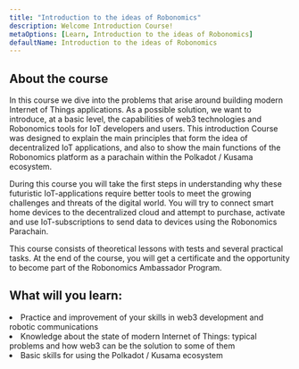 ```yaml
---
title: "Introduction to the ideas of Robonomics"
description: Welcome Introduction Course!
metaOptions: [Learn, Introduction to the ideas of Robonomics]
defaultName: Introduction to the ideas of Robonomics
---
```


## About the course

In this course we dive into the problems that arise around building modern Internet of Things applications. As a possible solution, we want to introduce, at a basic level, the capabilities of web3 technologies and Robonomics tools for IoT developers and users. This introduction Course was designed to explain the main principles that form the idea of decentralized IoT applications, and also to show the main functions of the Robonomics platform as a parachain within the Polkadot / Kusama ecosystem.

During this course you will take the first steps in understanding why these futuristic IoT-applications require better tools to meet the growing challenges and threats of the digital world. You will try to connect smart home devices to the decentralized cloud and attempt to purchase, activate and use IoT-subscriptions to send data to devices using the Robonomics Parachain.

This course consists of theoretical lessons with tests and several practical tasks. At the end of the course, you will get a certificate and the opportunity to become part of the Robonomics Ambassador Program.


## What will you learn:

<List type="plus">
  <li>
    Practice and improvement of your skills in web3 development and robotic communications
  </li>
  <li>
    Knowledge about the state of modern Internet of Things: typical problems and how web3 can be the solution to some of them
  </li>
   <li>
    Basic skills for using the Polkadot / Kusama ecosystem
  </li>
</List>